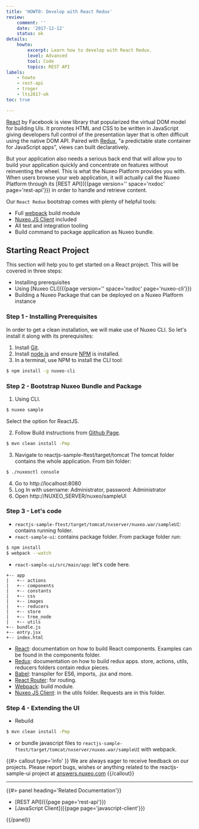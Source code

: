 ```yaml
---
title: 'HOWTO: Develop with React Redux'
review:
    comment: ''
    date: '2017-12-12'
    status: ok
details:
    howto:
        excerpt: Learn how to develop with React Redux.
        level: Advanced
        tool: Code
        topics: REST API
labels:
    - howto
    - rest-api
    - troger
    - lts2017-ok
toc: true

---
```

[React](https://facebook.github.io/react/) by Facebook is view library that popularized the virtual DOM model for building UIs. It promotes HTML and CSS to be written in JavaScript giving developers full control of the presentation layer that is often difficult using the native DOM API. Paired with [Redux](http://redux.js.org/), "a predictable state container for JavaScript apps", views can built declaratively.

But your application also needs a serious back end that will allow you to build your application quickly and concentrate on features without reinventing the wheel. This is what the Nuxeo Platform provides you with. When users browse your web application, it will actually call the Nuxeo Platform through its [REST API]({{page version='' space='nxdoc' page='rest-api'}}) in order to handle and retrieve content.

Our `React Redux` bootstrap comes with plenty of helpful tools:

- Full [webpack](https://webpack.github.io/) build module
- [Nuxeo JS Client](https://github.com/nuxeo/nuxeo-js-client) included
- All test and integration tooling
- Build command to package application as Nuxeo bundle.

## Starting React Project

This section will help you to get started on a React project. This will be covered in three steps:

- Installing prerequisites
- Using [Nuxeo CLI]({{page version='' space='nxdoc' page='nuxeo-cli'}})
- Building a Nuxeo Package that can be deployed on a Nuxeo Platform instance

### Step 1 - Installing Prerequisites

In order to get a clean installation, we will make use of Nuxeo CLI. So let's install it along with its prerequisites:

1. Install [Git](https://git-scm.com/).
2. Install [node.js](https://nodejs.org/) and ensure [NPM](https://www.npmjs.com/) is installed.
3. In a terminal, use NPM to install the CLI tool:

  ```bash
  $ npm install -g nuxeo-cli
  ```

### Step 2 - Bootstrap Nuxeo Bundle and Package

1. Using CLI.

  ```bash
  $ nuxeo sample
  ```
  Select the option for ReactJS.

2. Follow Build instructions from [Github Page](https://github.com/nuxeo/reactjs-sample-ui).

```bash
$ mvn clean install -Pmp
```

3. Navigate to reactjs-sample-ftest/target/tomcat
  The tomcat folder contains the whole application. From bin folder:

```bash
$ ./nuxeoctl console
```

4. Go to http://localhost:8080
5. Log In with username: Administrator, password: Administrator
6. Open http://NUXEO_SERVER/nuxeo/sampleUI


### Step 3 - Let's code

- `reactjs-sample-ftest/target/tomcat/nxserver/nuxeo.war/sampleUI`: contains running folder.
- `react-sample-ui`: contains package folder. From package folder run:

```bash
$ npm install
$ webpack --watch
```

- `react-sample-ui/src/main/app`: let's code here.
```
+-- app
|   +-- actions
|   +-- components
|   +-- constants
|   +-- css
|   +-- images
|   +-- reducers
|   +-- store
|   +-- tree_node
|   +-- utils
+-- bundle.js
+-- entry.jsx
+-- index.html
```

- [React](https://facebook.github.io/react/): documentation on how to build React components. Examples can be found in the components folder.
- [Redux](http://redux.js.org/): documentation on how to build redux apps. store, actions, utils, reducers folders contain redux pieces.
- [Babel](https://babeljs.io/): transpiler for ES6, imports, .jsx and more.
- [React Router](https://reacttraining.com/react-router/): for routing.
- [Webpack](https://webpack.github.io/): build module.
- [Nuxeo JS Client](https://github.com/nuxeo/nuxeo-js-client): in the utils folder. Requests are in this folder.

### Step 4 - Extending the UI

- Rebuild

```bash
$ mvn clean install -Pmp
```

- or bundle javascript files to `reactjs-sample-ftest/target/tomcat/nxserver/nuxeo.war/sampleUI` with webpack.


{{#> callout type='info' }}
We are always eager to receive feedback on our projects. Please report bugs, wishes or anything related to the reactjs-sample-ui project at [answers.nuxeo.com](https://answers.nuxeo.com)
{{/callout}}

* * *

<div class="row" data-equalizer data-equalize-on="medium"><div class="column medium-6">{{#> panel heading='Related Documentation'}}

- [REST API]({{page page='rest-api'}})
- [JavaScript Client]({{page page='javascript-client'}})

{{/panel}}</div><div class="column medium-6">

&nbsp;

</div></div>

